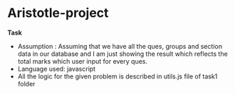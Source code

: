 # Aristotle-project
**Task**
 - Assumption : Assuming that we have all the ques, groups and section data in our database and I am just showing the result which reflects the total marks which user input for every ques.
- Language used: javascript
- All the logic for the given problem is described in utils.js file of task1 folder

